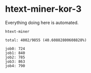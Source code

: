 # htext-miner-kor-3

Everything doing here is automated.

```
htext-miner

total: 4002/9855 (40.60882800608828%)

job0: 724
job1: 840
job2: 785
job3: 863
job4: 790
```